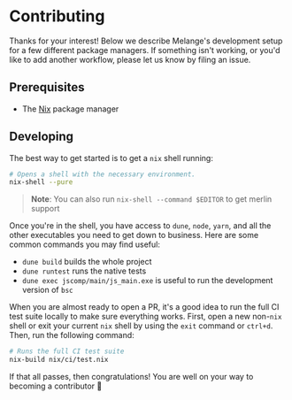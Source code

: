 # Contributing

Thanks for your interest! Below we describe Melange's development setup for a few different package managers. If something isn't working, or you'd like to add another workflow, please let us know by filing an issue.

## Prerequisites

- The [Nix](https://nixos.org/) package manager

## Developing

The best way to get started is to get a `nix` shell running:

```sh
# Opens a shell with the necessary environment.
nix-shell --pure
```

> **Note**: You can also run `nix-shell --command $EDITOR` to get merlin support

Once you're in the shell, you have access to `dune`, `node`, `yarn`, and all the other executables you need to get down to business. Here are some common commands you may find useful:

- `dune build` builds the whole project
- `dune runtest` runs the native tests
- `dune exec jscomp/main/js_main.exe` is useful to run the development version of `bsc`

When you are almost ready to open a PR, it's a good idea to run the full CI test suite locally to make sure everything works. First, open a new non-`nix` shell or exit your current `nix` shell by using the `exit` command or `ctrl+d`. Then, run the following command:

```sh
# Runs the full CI test suite
nix-build nix/ci/test.nix
```

If that all passes, then congratulations! You are well on your way to becoming a contributor 🎉
